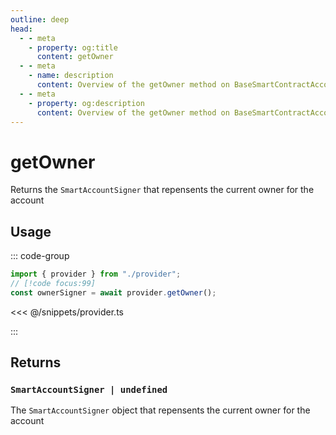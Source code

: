 ```yaml
---
outline: deep
head:
  - - meta
    - property: og:title
      content: getOwner
  - - meta
    - name: description
      content: Overview of the getOwner method on BaseSmartContractAccount
  - - meta
    - property: og:description
      content: Overview of the getOwner method on BaseSmartContractAccount
---
```


# getOwner

Returns the `SmartAccountSigner` that repensents the current owner for the account

## Usage

::: code-group

```ts [example.ts]
import { provider } from "./provider";
// [!code focus:99]
const ownerSigner = await provider.getOwner();
```

<<< @/snippets/provider.ts

:::

## Returns

### `SmartAccountSigner | undefined`

The `SmartAccountSigner` object that repensents the current owner for the account
